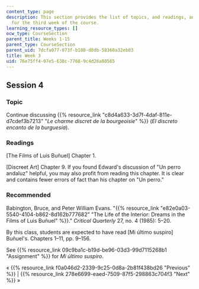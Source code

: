 ```yaml
---
content_type: page
description: This section provides the list of topics, and readings, and assignments
  for the third week of the course.
learning_resource_types: []
ocw_type: CourseSection
parent_title: Weeks 1-15
parent_type: CourseSection
parent_uid: 7dcfa077-073f-b180-d8db-58360a32eb03
title: Week 3
uid: 76e75ff4-07e5-638c-7768-9c4d26a80565
---
```


Session 4
---------

### Topic

Continue discussing {{% resource_link "c8d4a633-3d7f-4daf-811e-d7cdef3b7213" "_Le charme discret de la bourgeoisie_" %}} (_El discreto encanto de la burguesía_).

### Readings

\[The Films of Luis Buñuel\] Chapter 1.

\[Discreet Art\] Chapter 9. If you found Edward's discussion of "Un perro andaluz" helpful, you may also profit from reading this chapter. It is clear and contains fewer errors of fact than his chapter on "Un perro."

### Recommended

Babington, Bruce, and Peter William Evans. "{{% resource_link "e82e0a03-5540-4104-b862-8d162b777682" "The Life of the Interior: Dreams in the Films of Luis Buñuel" %}}." _Critical Quarterly_ 27, no. 4 (1985): 5–20.

By this class, students are expected to have read \[Mi último suspiro\] Buñuel's. Chapters 1–11, pp. 9–156.

See {{% resource_link 09c9ba1c-b19d-be96-03d3-99d7115268b1 "Assignment" %}} for _Mi último suspiro_.

« {{% resource_link f0a046d2-2339-9c25-0d8a-2b81f438bd26 "Previous" %}} | {{% resource_link 278e6699-eaed-7509-87f5-298863c704f3 "Next" %}} »